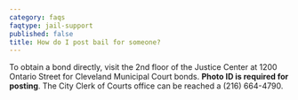 ```yaml
---
category: faqs
faqtype: jail-support
published: false
title: How do I post bail for someone?
---
```

To obtain a bond directly, visit the 2nd floor of the Justice Center at 1200 Ontario Street for Cleveland Municipal Court bonds. **Photo ID is required for posting**. The City Clerk of Courts office can be reached a (216) 664-4790.
